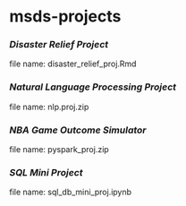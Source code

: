 # msds-projects

### *Disaster Relief Project*
file name: disaster_relief_proj.Rmd

### *Natural Language Processing Project*
file name: nlp.proj.zip

### *NBA Game Outcome Simulator*
file name: pyspark_proj.zip

### *SQL Mini Project*
file name: sql_db_mini_proj.ipynb
